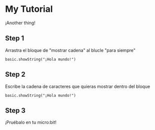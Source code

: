 # My Tutorial

¡Another thing!

## Step 1

Arrastra el bloque de "mostrar cadena" al blucle "para siempre"
```blocks
basic.showString("¡Hola mundo!")
```

## Step 2

Escribe la cadena de caracteres que quieras mostrar dentro del bloque

```blocks
basic.showString("¡Hola mundo!")
```    

## Step 3

¡Pruébalo en tu micro:bit!

<script src="https://makecode.com/gh-pages-embed.js"></script><script>makeCodeRender("{{ site.makecode.home_url }}", "{{ site.github.owner_name }}/{{ site.github.repository_name }}");</script>
